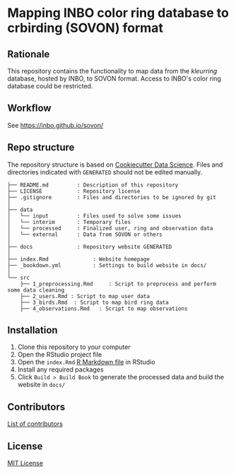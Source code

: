# Mapping INBO color ring database to crbirding (SOVON) format

## Rationale

This repository contains the functionality to map data from the *kleurring* database, hosted by INBO, to SOVON format. Access to INBO's color ring database could be restricted.

## Workflow

See https://inbo.github.io/sovon/

## Repo structure

The repository structure is based on [Cookiecutter Data Science](http://drivendata.github.io/cookiecutter-data-science/). Files and directories indicated with `GENERATED` should not be edited manually.

```
├── README.md         : Description of this repository
├── LICENSE           : Repository license
├── .gitignore        : Files and directories to be ignored by git
│
├── data
│   └── input         : Files used to solve some issues
│   └── interim       : Temporary files
│   └── processed     : Finalized user, ring and observation data
│   └── external      : Data from SOVON or others
│
├── docs              : Repository website GENERATED
│
├── index.Rmd              : Website homepage
├── _bookdown.yml          : Settings to build website in docs/
│
└── src
    ├── 1_preprocessing.Rmd     : Script to preprocess and perform some data cleaning
    ├── 2_users.Rmd : Script to map user data
    ├── 3_birds.Rmd  : Script to map bird ring data
    ├── 4_observations.Rmd   : Script to map observations
```

## Installation

1. Clone this repository to your computer
2. Open the RStudio project file
3. Open the `index.Rmd` [R Markdown file](https://rmarkdown.rstudio.com/) in RStudio
4. Install any required packages
6. Click `Build > Build Book` to generate the processed data and build the website in `docs/`

## Contributors

[List of contributors](https://github.com/inbo/sovon/contributors)

## License

[MIT License](https://github.com/trias-project/unified-checklist/blob/master/LICENSE)

